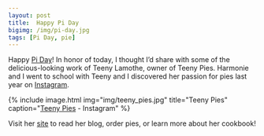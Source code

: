 ```yaml
---
layout: post
title:  Happy Pi Day
bigimg: /img/pi-day.jpg
tags: [Pi Day, pie]
---
```

Happy [Pi Day](http://www.piday.org)! In honor of today, I thought I’d share with some of the delicious-looking work of Teeny Lamothe, owner of Teeny Pies. Harmonie and I went to school with Teeny and I discovered her passion for pies last year on [Instagram](https://www.instagram.com/teenypies/). 

{% include image.html
            img="img/teeny_pies.jpg"
            title="Teeny Pies"
            caption="[Teeny Pies](https://www.instagram.com/p/BgQ4pVGB8Sm/?taken-by=teenypies) - Instagram" %}

Visit her [site](https://www.teenypies.com) to read her blog, order pies, or learn more about her cookbook!